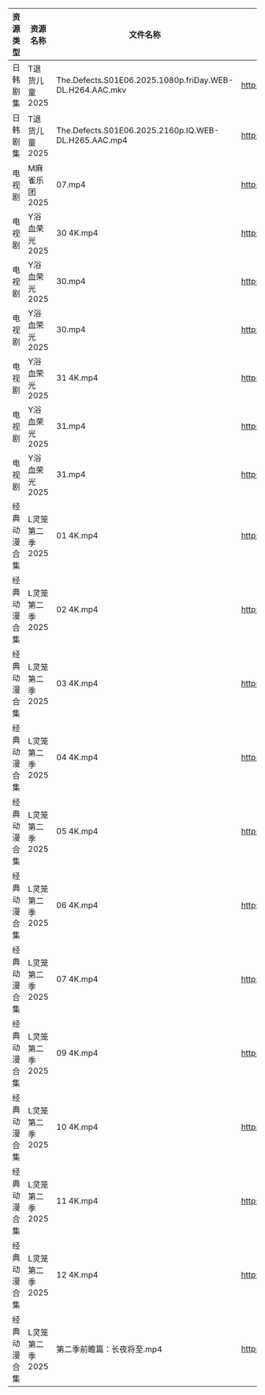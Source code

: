 | 资源类型   | 资源名称       | 文件名称                                                     | 分享链接                                 | 更新时间                |
| ------ | ---------- | -------------------------------------------------------- | ------------------------------------ | ------------------- |
| 日韩剧集   | T退货儿童2025  | The.Defects.S01E06.2025.1080p.friDay.WEB-DL.H264.AAC.mkv | https://pan.quark.cn/s/6d2fc4aa64cc  | 2025-08-06 01:33:01 |
| 日韩剧集   | T退货儿童2025  | The.Defects.S01E06.2025.2160p.IQ.WEB-DL.H265.AAC.mp4     | https://pan.quark.cn/s/6d2fc4aa64cc  | 2025-08-06 01:33:04 |
| 电视剧    | M麻雀乐团2025  | 07.mp4                                                   | https://pan.quark.cn/s/6f7fe24c7e8f  | 2025-08-06 01:27:42 |
| 电视剧    | Y浴血荣光2025  | 30 4K.mp4                                                | https://pan.quark.cn/s/2b8677d19fa0  | 2025-08-06 01:37:56 |
| 电视剧    | Y浴血荣光2025  | 30.mp4                                                   | https://pan.quark.cn/s/2b8677d19fa0  | 2025-08-06 01:38:09 |
| 电视剧    | Y浴血荣光2025  | 30.mp4                                                   | https://www.alipan.com/s/F3MTFNa4XY2 | 2025-08-06 10:02:24 |
| 电视剧    | Y浴血荣光2025  | 31 4K.mp4                                                | https://pan.quark.cn/s/2b8677d19fa0  | 2025-08-06 01:38:00 |
| 电视剧    | Y浴血荣光2025  | 31.mp4                                                   | https://pan.quark.cn/s/2b8677d19fa0  | 2025-08-06 01:38:04 |
| 电视剧    | Y浴血荣光2025  | 31.mp4                                                   | https://www.alipan.com/s/F3MTFNa4XY2 | 2025-08-06 10:02:24 |
| 经典动漫合集 | L灵笼第二季2025 | 01 4K.mp4                                                | https://www.alipan.com/s/Ax4ZkjWHUgj | 2025-08-06 10:01:45 |
| 经典动漫合集 | L灵笼第二季2025 | 02 4K.mp4                                                | https://www.alipan.com/s/Ax4ZkjWHUgj | 2025-08-06 10:01:44 |
| 经典动漫合集 | L灵笼第二季2025 | 03 4K.mp4                                                | https://www.alipan.com/s/Ax4ZkjWHUgj | 2025-08-06 10:01:44 |
| 经典动漫合集 | L灵笼第二季2025 | 04 4K.mp4                                                | https://www.alipan.com/s/Ax4ZkjWHUgj | 2025-08-06 10:01:43 |
| 经典动漫合集 | L灵笼第二季2025 | 05 4K.mp4                                                | https://www.alipan.com/s/Ax4ZkjWHUgj | 2025-08-06 10:01:42 |
| 经典动漫合集 | L灵笼第二季2025 | 06 4K.mp4                                                | https://www.alipan.com/s/Ax4ZkjWHUgj | 2025-08-06 10:01:42 |
| 经典动漫合集 | L灵笼第二季2025 | 07 4K.mp4                                                | https://www.alipan.com/s/Ax4ZkjWHUgj | 2025-08-06 10:01:41 |
| 经典动漫合集 | L灵笼第二季2025 | 09 4K.mp4                                                | https://www.alipan.com/s/Ax4ZkjWHUgj | 2025-08-06 10:01:41 |
| 经典动漫合集 | L灵笼第二季2025 | 10 4K.mp4                                                | https://www.alipan.com/s/Ax4ZkjWHUgj | 2025-08-06 10:01:40 |
| 经典动漫合集 | L灵笼第二季2025 | 11 4K.mp4                                                | https://www.alipan.com/s/Ax4ZkjWHUgj | 2025-08-06 10:01:40 |
| 经典动漫合集 | L灵笼第二季2025 | 12 4K.mp4                                                | https://www.alipan.com/s/Ax4ZkjWHUgj | 2025-08-06 10:01:39 |
| 经典动漫合集 | L灵笼第二季2025 | 第二季前瞻篇：长夜将至.mp4                                          | https://www.alipan.com/s/Ax4ZkjWHUgj | 2025-08-06 10:01:39 |
